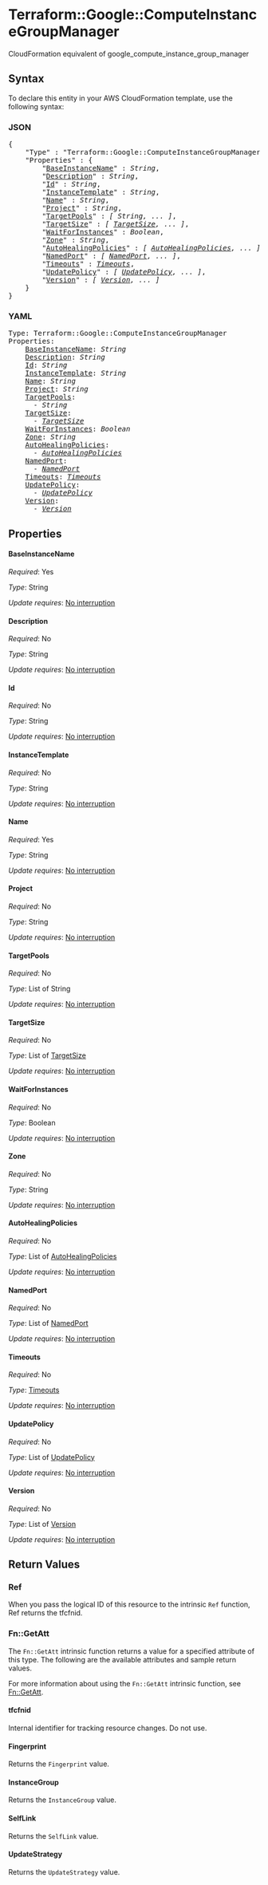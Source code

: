 # Terraform::Google::ComputeInstanceGroupManager

CloudFormation equivalent of google_compute_instance_group_manager

## Syntax

To declare this entity in your AWS CloudFormation template, use the following syntax:

### JSON

<pre>
{
    "Type" : "Terraform::Google::ComputeInstanceGroupManager",
    "Properties" : {
        "<a href="#baseinstancename" title="BaseInstanceName">BaseInstanceName</a>" : <i>String</i>,
        "<a href="#description" title="Description">Description</a>" : <i>String</i>,
        "<a href="#id" title="Id">Id</a>" : <i>String</i>,
        "<a href="#instancetemplate" title="InstanceTemplate">InstanceTemplate</a>" : <i>String</i>,
        "<a href="#name" title="Name">Name</a>" : <i>String</i>,
        "<a href="#project" title="Project">Project</a>" : <i>String</i>,
        "<a href="#targetpools" title="TargetPools">TargetPools</a>" : <i>[ String, ... ]</i>,
        "<a href="#targetsize" title="TargetSize">TargetSize</a>" : <i>[ <a href="targetsize.md">TargetSize</a>, ... ]</i>,
        "<a href="#waitforinstances" title="WaitForInstances">WaitForInstances</a>" : <i>Boolean</i>,
        "<a href="#zone" title="Zone">Zone</a>" : <i>String</i>,
        "<a href="#autohealingpolicies" title="AutoHealingPolicies">AutoHealingPolicies</a>" : <i>[ <a href="autohealingpolicies.md">AutoHealingPolicies</a>, ... ]</i>,
        "<a href="#namedport" title="NamedPort">NamedPort</a>" : <i>[ <a href="namedport.md">NamedPort</a>, ... ]</i>,
        "<a href="#timeouts" title="Timeouts">Timeouts</a>" : <i><a href="timeouts.md">Timeouts</a></i>,
        "<a href="#updatepolicy" title="UpdatePolicy">UpdatePolicy</a>" : <i>[ <a href="updatepolicy.md">UpdatePolicy</a>, ... ]</i>,
        "<a href="#version" title="Version">Version</a>" : <i>[ <a href="version.md">Version</a>, ... ]</i>
    }
}
</pre>

### YAML

<pre>
Type: Terraform::Google::ComputeInstanceGroupManager
Properties:
    <a href="#baseinstancename" title="BaseInstanceName">BaseInstanceName</a>: <i>String</i>
    <a href="#description" title="Description">Description</a>: <i>String</i>
    <a href="#id" title="Id">Id</a>: <i>String</i>
    <a href="#instancetemplate" title="InstanceTemplate">InstanceTemplate</a>: <i>String</i>
    <a href="#name" title="Name">Name</a>: <i>String</i>
    <a href="#project" title="Project">Project</a>: <i>String</i>
    <a href="#targetpools" title="TargetPools">TargetPools</a>: <i>
      - String</i>
    <a href="#targetsize" title="TargetSize">TargetSize</a>: <i>
      - <a href="targetsize.md">TargetSize</a></i>
    <a href="#waitforinstances" title="WaitForInstances">WaitForInstances</a>: <i>Boolean</i>
    <a href="#zone" title="Zone">Zone</a>: <i>String</i>
    <a href="#autohealingpolicies" title="AutoHealingPolicies">AutoHealingPolicies</a>: <i>
      - <a href="autohealingpolicies.md">AutoHealingPolicies</a></i>
    <a href="#namedport" title="NamedPort">NamedPort</a>: <i>
      - <a href="namedport.md">NamedPort</a></i>
    <a href="#timeouts" title="Timeouts">Timeouts</a>: <i><a href="timeouts.md">Timeouts</a></i>
    <a href="#updatepolicy" title="UpdatePolicy">UpdatePolicy</a>: <i>
      - <a href="updatepolicy.md">UpdatePolicy</a></i>
    <a href="#version" title="Version">Version</a>: <i>
      - <a href="version.md">Version</a></i>
</pre>

## Properties

#### BaseInstanceName

_Required_: Yes

_Type_: String

_Update requires_: [No interruption](https://docs.aws.amazon.com/AWSCloudFormation/latest/UserGuide/using-cfn-updating-stacks-update-behaviors.html#update-no-interrupt)

#### Description

_Required_: No

_Type_: String

_Update requires_: [No interruption](https://docs.aws.amazon.com/AWSCloudFormation/latest/UserGuide/using-cfn-updating-stacks-update-behaviors.html#update-no-interrupt)

#### Id

_Required_: No

_Type_: String

_Update requires_: [No interruption](https://docs.aws.amazon.com/AWSCloudFormation/latest/UserGuide/using-cfn-updating-stacks-update-behaviors.html#update-no-interrupt)

#### InstanceTemplate

_Required_: No

_Type_: String

_Update requires_: [No interruption](https://docs.aws.amazon.com/AWSCloudFormation/latest/UserGuide/using-cfn-updating-stacks-update-behaviors.html#update-no-interrupt)

#### Name

_Required_: Yes

_Type_: String

_Update requires_: [No interruption](https://docs.aws.amazon.com/AWSCloudFormation/latest/UserGuide/using-cfn-updating-stacks-update-behaviors.html#update-no-interrupt)

#### Project

_Required_: No

_Type_: String

_Update requires_: [No interruption](https://docs.aws.amazon.com/AWSCloudFormation/latest/UserGuide/using-cfn-updating-stacks-update-behaviors.html#update-no-interrupt)

#### TargetPools

_Required_: No

_Type_: List of String

_Update requires_: [No interruption](https://docs.aws.amazon.com/AWSCloudFormation/latest/UserGuide/using-cfn-updating-stacks-update-behaviors.html#update-no-interrupt)

#### TargetSize

_Required_: No

_Type_: List of <a href="targetsize.md">TargetSize</a>

_Update requires_: [No interruption](https://docs.aws.amazon.com/AWSCloudFormation/latest/UserGuide/using-cfn-updating-stacks-update-behaviors.html#update-no-interrupt)

#### WaitForInstances

_Required_: No

_Type_: Boolean

_Update requires_: [No interruption](https://docs.aws.amazon.com/AWSCloudFormation/latest/UserGuide/using-cfn-updating-stacks-update-behaviors.html#update-no-interrupt)

#### Zone

_Required_: No

_Type_: String

_Update requires_: [No interruption](https://docs.aws.amazon.com/AWSCloudFormation/latest/UserGuide/using-cfn-updating-stacks-update-behaviors.html#update-no-interrupt)

#### AutoHealingPolicies

_Required_: No

_Type_: List of <a href="autohealingpolicies.md">AutoHealingPolicies</a>

_Update requires_: [No interruption](https://docs.aws.amazon.com/AWSCloudFormation/latest/UserGuide/using-cfn-updating-stacks-update-behaviors.html#update-no-interrupt)

#### NamedPort

_Required_: No

_Type_: List of <a href="namedport.md">NamedPort</a>

_Update requires_: [No interruption](https://docs.aws.amazon.com/AWSCloudFormation/latest/UserGuide/using-cfn-updating-stacks-update-behaviors.html#update-no-interrupt)

#### Timeouts

_Required_: No

_Type_: <a href="timeouts.md">Timeouts</a>

_Update requires_: [No interruption](https://docs.aws.amazon.com/AWSCloudFormation/latest/UserGuide/using-cfn-updating-stacks-update-behaviors.html#update-no-interrupt)

#### UpdatePolicy

_Required_: No

_Type_: List of <a href="updatepolicy.md">UpdatePolicy</a>

_Update requires_: [No interruption](https://docs.aws.amazon.com/AWSCloudFormation/latest/UserGuide/using-cfn-updating-stacks-update-behaviors.html#update-no-interrupt)

#### Version

_Required_: No

_Type_: List of <a href="version.md">Version</a>

_Update requires_: [No interruption](https://docs.aws.amazon.com/AWSCloudFormation/latest/UserGuide/using-cfn-updating-stacks-update-behaviors.html#update-no-interrupt)

## Return Values

### Ref

When you pass the logical ID of this resource to the intrinsic `Ref` function, Ref returns the tfcfnid.

### Fn::GetAtt

The `Fn::GetAtt` intrinsic function returns a value for a specified attribute of this type. The following are the available attributes and sample return values.

For more information about using the `Fn::GetAtt` intrinsic function, see [Fn::GetAtt](https://docs.aws.amazon.com/AWSCloudFormation/latest/UserGuide/intrinsic-function-reference-getatt.html).

#### tfcfnid

Internal identifier for tracking resource changes. Do not use.

#### Fingerprint

Returns the <code>Fingerprint</code> value.

#### InstanceGroup

Returns the <code>InstanceGroup</code> value.

#### SelfLink

Returns the <code>SelfLink</code> value.

#### UpdateStrategy

Returns the <code>UpdateStrategy</code> value.

